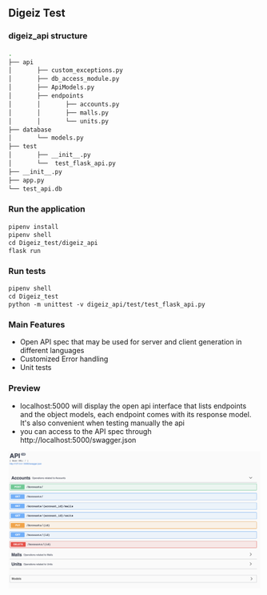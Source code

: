 ## Digeiz Test
###  digeiz_api structure

```bash
.
├── api
│       ├── custom_exceptions.py
│       ├── db_access_module.py
│       ├── ApiModels.py
│       ├── endpoints
│       │       ├── accounts.py
│       │       ├── malls.py
│       │       └── units.py
├── database
│       └── models.py
├── test
│       ├── __init__.py
│       └──  test_flask_api.py
├── __init__.py
├── app.py
└── test_api.db
```
### Run the application

```shell
pipenv install
pipenv shell
cd Digeiz_test/digeiz_api
flask run
```

### Run tests

```shell
pipenv shell
cd Digeiz_test
python -m unittest -v digeiz_api/test/test_flask_api.py
```
### Main Features
- Open API spec that may be used for server and client generation in different languages
- Customized Error handling
- Unit tests

### Preview
- localhost:5000 will display the open api interface that lists endpoints and the object models, each endpoint comes with its response model. It's also convenient when testing manually the api
- you can access to the API spec through http://localhost:5000/swagger.json

![](readme_images/Swagger_preview.png)
